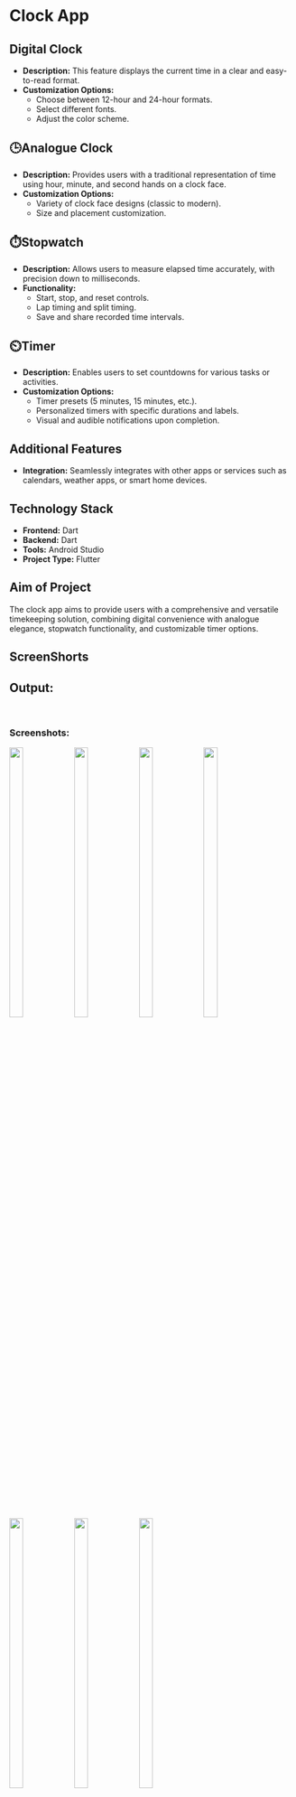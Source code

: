 # Clock App

## Digital Clock
- **Description:** This feature displays the current time in a clear and easy-to-read format.
- **Customization Options:**
  - Choose between 12-hour and 24-hour formats.
  - Select different fonts.
  - Adjust the color scheme.

## 🕒Analogue Clock
- **Description:** Provides users with a traditional representation of time using hour, minute, and second hands on a clock face.
- **Customization Options:**
  - Variety of clock face designs (classic to modern).
  - Size and placement customization.

## ⏱️Stopwatch
- **Description:** Allows users to measure elapsed time accurately, with precision down to milliseconds.
- **Functionality:**
  - Start, stop, and reset controls.
  - Lap timing and split timing.
  - Save and share recorded time intervals.

## ⏲️Timer
- **Description:** Enables users to set countdowns for various tasks or activities.
- **Customization Options:**
  - Timer presets (5 minutes, 15 minutes, etc.).
  - Personalized timers with specific durations and labels.
  - Visual and audible notifications upon completion.

## Additional Features
- **Integration:** Seamlessly integrates with other apps or services such as calendars, weather apps, or smart home devices.

## Technology Stack
- **Frontend:** Dart
- **Backend:** Dart
- **Tools:** Android Studio
- **Project Type:** Flutter

## Aim of Project
The clock app aims to provide users with a comprehensive and versatile timekeeping solution, combining digital convenience with analogue elegance, stopwatch functionality, and customizable timer options.


## ScreenShorts


## Output:

<br>

### Screenshots:

<p>

  <img  src = "https://github.com/Jenish5571/Flutter/assets/132265451/5c5c7d01-0d79-407d-b3a3-88104e1ecfdb" width=22% height=35% >


  <img  src = "https://github.com/Jenish5571/Flutter/assets/132265451/160df9ae-fb66-4227-9177-aaac77cb24e8" width=22% height=35% >


  <img  src = "https://github.com/Jenish5571/Flutter/assets/132265451/3fb4851c-66a1-486f-a969-53a11434b4b2" width=22% height=35% >


  <img  src = "https://github.com/Jenish5571/Flutter/assets/132265451/5173657c-6497-414e-9a88-2ec2f6da8c84" width=22% height=35% >


  <img  src = "https://github.com/Jenish5571/Flutter/assets/132265451/807085b7-7f13-46d2-a7e3-273f77367d66" width=22% height=35% >


  <img  src = "https://github.com/Jenish5571/Flutter/assets/132265451/62485831-5717-4295-9d9e-7321e1ef0e89" width=22% height=35% >


  <img  src = "https://github.com/Jenish5571/Flutter/assets/132265451/85cb9ebf-0f9c-4870-b807-90f9c1a13c6f" width=22% height=35% >


</p>
